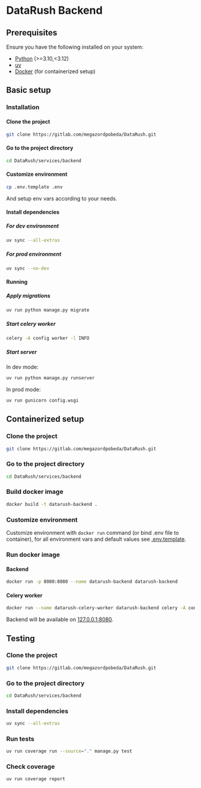 # DataRush Backend

## Prerequisites

Ensure you have the following installed on your system:

- [Python](https://www.python.org/) (>=3.10,<3.12)
- [uv](https://docs.astral.sh/uv/)
- [Docker](https://www.docker.com/) (for containerized setup)

## Basic setup

### Installation

#### Clone the project

```bash
git clone https://gitlab.com/megazordpobeda/DataRush.git
```

#### Go to the project directory

```bash
cd DataRush/services/backend
```

#### Customize environment

```bash
cp .env.template .env
```

And setup env vars according to your needs.

#### Install dependencies

##### For dev environment

```bash
uv sync --all-extras
```

##### For prod environment

```bash
uv sync --no-dev
```

#### Running

##### Apply migrations

```bash
uv run python manage.py migrate
```

##### Start celery worker

```bash
celery -A config worker -l INFO
```

##### Start server

In dev mode:

```bash
uv run python manage.py runserver
```

In prod mode:

```bash
uv run gunicorn config.wsgi
```

## Containerized setup

### Clone the project

```bash
git clone https://gitlab.com/megazordpobeda/DataRush.git
```

### Go to the project directory

```bash
cd DataRush/services/backend
```

### Build docker image

```bash
docker build -t datarush-backend .
```

### Customize environment

Customize environment with `docker run` command (or bind .env file to container), for all environment vars and default values see [.env.template](./.env.template).

### Run docker image

#### Backend

```bash
docker run -p 8080:8080 --name datarush-backend datarush-backend
```

#### Celery worker

```bash
docker run --name datarush-celery-worker datarush-backend celery -A config worker -l INFO
```

Backend will be available on [127.0.0.1:8080](http://127.0.0.1:8080).

## Testing

### Clone the project

```bash
git clone https://gitlab.com/megazordpobeda/DataRush.git
```

### Go to the project directory

```bash
cd DataRush/services/backend
```

### Install dependencies

```bash
uv sync --all-extras
```

### Run tests

```bash
uv run coverage run --source="." manage.py test
```

### Check coverage

```bash
uv run coverage report
```
